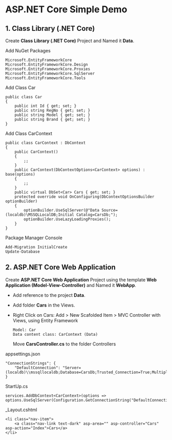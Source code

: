 # ASP.NET Core Simple Demo

## 1. Class Library (.NET Core)

Create **Class Library (.NET Core)** Project and Named it **Data**.

Add NuGet Packages

```
Microsoft.EntityFrameworkCore
Microsoft.EntityFrameworkCore.Design
Microsoft.EntityFrameworkCore.Proxies
Microsoft.EntityFrameworkCore.SqlServer
Microsoft.EntityFrameworkCore.Tools
```

Add Class Car

```
public class Car
{
    public int Id { get; set; }
    public string RegNo { get; set; }
    public string Model { get; set; }
    public string Brand { get; set; }
}
```

Add Class CarContext

```
public class CarContext : DbContext
{
    public CarContext()
    {
        ;;
    }
    public CarContext(DbContextOptions<CarContext> options) : base(options)
    {
        ;;
    }
    public virtual DbSet<Car> Cars { get; set; }
    protected override void OnConfiguring(DbContextOptionsBuilder optionBuilder)
    {
        optionBuilder.UseSqlServer(@"Data Source=(localdb)\MSSQLLocalDB;Initial Catalog=CarsDb;");
        optionBuilder.UseLazyLoadingProxies();
    }
}
```

Package Manager Console

```
Add-Migration InitialCreate
Update-Database
```

## 2. ASP.NET Core Web Application

Create **ASP.NET Core Web Application** Project using the template **Web Application (Model-View-Controller)** and Named it **WebApp**.

* Add reference to the project **Data**.
* Add folder **Cars** in the Views.
*   Right Click on Cars: Add > New Scafolded Item > MVC Controller with Views, using Entity Framework

    ```
    Model: Car
    Data content class: CarContext (Data)
    ```

    Move **CarsController.cs** to the folder Controllers

appsettings.json

```
"ConnectionStrings": {
    "DefaultConnection": "Server=(localdb)\\mssqllocaldb;Database=CarsDb;Trusted_Connection=True;MultipleActiveResultSets=true"
}
```

StartUp.cs

```
services.AddDbContext<CarContext>(options => options.UseSqlServer(Configuration.GetConnectionString("DefaultConnection")));
```

\_Layout.cshtml

```
<li class="nav-item">
    <a class="nav-link text-dark" asp-area="" asp-controller="Cars" asp-action="Index">Cars</a>
</li>
```
